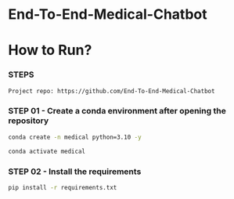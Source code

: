 # End-To-End-Medical-Chatbot

# How to Run?
### STEPS

```bash
Project repo: https://github.com/End-To-End-Medical-Chatbot
```

### STEP 01 - Create a conda environment after opening the repository

```bash
conda create -n medical python=3.10 -y
```

```bash
conda activate medical
```

### STEP 02 - Install the requirements

```bash
pip install -r requirements.txt
```

